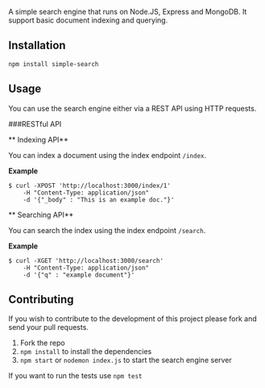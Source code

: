 A simple search engine that runs on Node.JS, Express and MongoDB. It support basic document indexing and querying.

## Installation
```npm install simple-search```

## Usage

You can use the search engine either via a REST API using HTTP requests.

###RESTful API

** Indexing API**

You can index a document using the index endpoint ```/index```.

**Example**
```
$ curl -XPOST 'http://localhost:3000/index/1' 
	-H "Content-Type: application/json" 
	-d '{"_body" : "This is an example doc."}'
```

** Searching API**

You can search the index using the index endpoint ```/search```.

**Example**
```
$ curl -XGET 'http://localhost:3000/search' 
	-H "Content-Type: application/json" 
	-d '{"q" : "example document"}'
```

## Contributing

If you wish to contribute to the development of this project please fork and send your pull requests.

1. Fork the repo
2. ```npm install``` to install the dependencies
3. ```npm start``` or ```nodemon index.js``` to start the search engine server

If you want to run the tests use ```npm test```